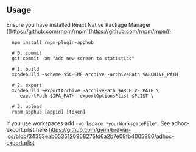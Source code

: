 
## Usage

Ensure you have installed React Native Package Manager ([https://github.com/rnpm/rnpm](https://github.com/rnpm/rnpm)).

```
  npm install rnpm-plugin-apphub

  # 0. commit
  git commit -am "Add new screen to statistics"

  # 1. build
  xcodebuild -scheme $SCHEME archive -archivePath $ARCHIVE_PATH

  # 2. export
  xcodebuild -exportArchive -archivePath $ARCHIVE_PATH \
    -exportPath $IPA_PATH -exportOptionsPlist $PLIST \

  # 3. upload
  rnpm apphub [appid] [token]

```
If you use workspaces add `-workspace *yourWorkspaceFile*`.
See adhoc-export.plist here https://github.com/gyim/breviar-ios/blob/34353eab0535120968275fd6a2b7e08fb4005886/adhoc-export.plist
